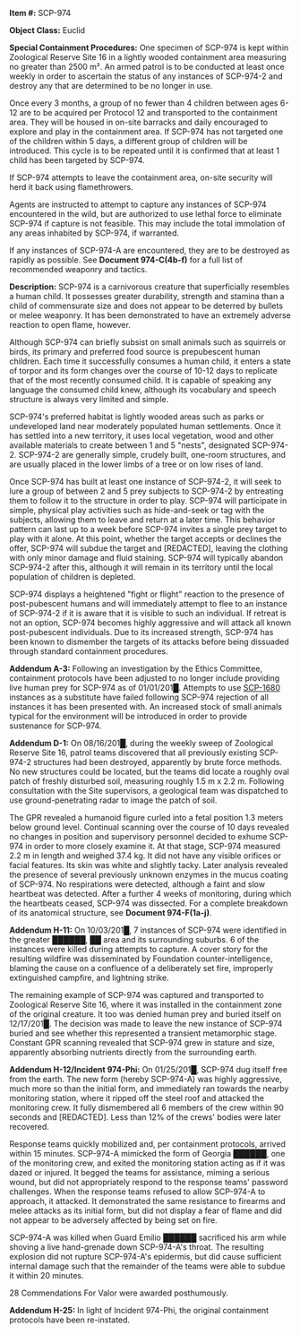 **Item #:** SCP-974

**Object Class:** Euclid

**Special Containment Procedures:** One specimen of SCP-974 is kept within Zoological Reserve Site 16 in a lightly wooded containment area measuring no greater than 2500 m². An armed patrol is to be conducted at least once weekly in order to ascertain the status of any instances of SCP-974-2 and destroy any that are determined to be no longer in use.

Once every 3 months, a group of no fewer than 4 children between ages 6-12 are to be acquired per Protocol 12 and transported to the containment area. They will be housed in on-site barracks and daily encouraged to explore and play in the containment area. If SCP-974 has not targeted one of the children within 5 days, a different group of children will be introduced. This cycle is to be repeated until it is confirmed that at least 1 child has been targeted by SCP-974.

If SCP-974 attempts to leave the containment area, on-site security will herd it back using flamethrowers.

Agents are instructed to attempt to capture any instances of SCP-974 encountered in the wild, but are authorized to use lethal force to eliminate SCP-974 if capture is not feasible. This may include the total immolation of any areas inhabited by SCP-974, if warranted.

If any instances of SCP-974-A are encountered, they are to be destroyed as rapidly as possible. See **Document 974-C(4b-f)** for a full list of recommended weaponry and tactics.

**Description:** SCP-974 is a carnivorous creature that superficially resembles a human child. It possesses greater durability, strength and stamina than a child of commensurate size and does not appear to be deterred by bullets or melee weaponry. It has been demonstrated to have an extremely adverse reaction to open flame, however.

Although SCP-974 can briefly subsist on small animals such as squirrels or birds, its primary and preferred food source is prepubescent human children. Each time it successfully consumes a human child, it enters a state of torpor and its form changes over the course of 10-12 days to replicate that of the most recently consumed child. It is capable of speaking any language the consumed child knew, although its vocabulary and speech structure is always very limited and simple.

SCP-974's preferred habitat is lightly wooded areas such as parks or undeveloped land near moderately populated human settlements. Once it has settled into a new territory, it uses local vegetation, wood and other available materials to create between 1 and 5 "nests", designated SCP-974-2. SCP-974-2 are generally simple, crudely built, one-room structures, and are usually placed in the lower limbs of a tree or on low rises of land.

Once SCP-974 has built at least one instance of SCP-974-2, it will seek to lure a group of between 2 and 5 prey subjects to SCP-974-2 by entreating them to follow it to the structure in order to play. SCP-974 will participate in simple, physical play activities such as hide-and-seek or tag with the subjects, allowing them to leave and return at a later time. This behavior pattern can last up to a week before SCP-974 invites a single prey target to play with it alone. At this point, whether the target accepts or declines the offer, SCP-974 will subdue the target and \[REDACTED\], leaving the clothing with only minor damage and fluid staining. SCP-974 will typically abandon SCP-974-2 after this, although it will remain in its territory until the local population of children is depleted.

SCP-974 displays a heightened "fight or flight" reaction to the presence of post-pubescent humans and will immediately attempt to flee to an instance of SCP-974-2 if it is aware that it is visible to such an individual. If retreat is not an option, SCP-974 becomes highly aggressive and will attack all known post-pubescent individuals. Due to its increased strength, SCP-974 has been known to dismember the targets of its attacks before being dissuaded through standard containment procedures.

**Addendum A-3:** Following an investigation by the Ethics Committee, containment protocols have been adjusted to no longer include providing live human prey for SCP-974 as of 01/01/201█. Attempts to use [SCP-1680](/scp-1680) instances as a substitute have failed following SCP-974 rejection of all instances it has been presented with. An increased stock of small animals typical for the environment will be introduced in order to provide sustenance for SCP-974.

**Addendum D-1:** On 08/16/201█, during the weekly sweep of Zoological Reserve Site 16, patrol teams discovered that all previously existing SCP-974-2 structures had been destroyed, apparently by brute force methods. No new structures could be located, but the teams did locate a roughly oval patch of freshly disturbed soil, measuring roughly 1.5 m x 2.2 m. Following consultation with the Site supervisors, a geological team was dispatched to use ground-penetrating radar to image the patch of soil.

The GPR revealed a humanoid figure curled into a fetal position 1.3 meters below ground level. Continual scanning over the course of 10 days revealed no changes in position and supervisory personnel decided to exhume SCP-974 in order to more closely examine it. At that stage, SCP-974 measured 2.2 m in length and weighed 37.4 kg. It did not have any visible orifices or facial features. Its skin was white and slightly tacky. Later analysis revealed the presence of several previously unknown enzymes in the mucus coating of SCP-974. No respirations were detected, although a faint and slow heartbeat was detected. After a further 4 weeks of monitoring, during which the heartbeats ceased, SCP-974 was dissected. For a complete breakdown of its anatomical structure, see **Document 974-F(1a-j)**.

**Addendum H-11:** On 10/03/201█, 7 instances of SCP-974 were identified in the greater ██████, ██ area and its surrounding suburbs. 6 of the instances were killed during attempts to capture. A cover story for the resulting wildfire was disseminated by Foundation counter-intelligence, blaming the cause on a confluence of a deliberately set fire, improperly extinguished campfire, and lightning strike.

The remaining example of SCP-974 was captured and transported to Zoological Reserve Site 16, where it was installed in the containment zone of the original creature. It too was denied human prey and buried itself on 12/17/201█. The decision was made to leave the new instance of SCP-974 buried and see whether this represented a transient metamorphic stage. Constant GPR scanning revealed that SCP-974 grew in stature and size, apparently absorbing nutrients directly from the surrounding earth.

**Addendum H-12/Incident 974-Phi:** On 01/25/201█, SCP-974 dug itself free from the earth. The new form (hereby SCP-974-A) was highly aggressive, much more so than the initial form, and immediately ran towards the nearby monitoring station, where it ripped off the steel roof and attacked the monitoring crew. It fully dismembered all 6 members of the crew within 90 seconds and \[REDACTED\]. Less than 12% of the crews' bodies were later recovered.

Response teams quickly mobilized and, per containment protocols, arrived within 15 minutes. SCP-974-A mimicked the form of Georgia ██████, one of the monitoring crew, and exited the monitoring station acting as if it was dazed or injured. It begged the teams for assistance, miming a serious wound, but did not appropriately respond to the response teams' password challenges. When the response teams refused to allow SCP-974-A to approach, it attacked. It demonstrated the same resistance to firearms and melee attacks as its initial form, but did not display a fear of flame and did not appear to be adversely affected by being set on fire.

SCP-974-A was killed when Guard Emilio ██████ sacrificed his arm while shoving a live hand-grenade down SCP-974-A's throat. The resulting explosion did not rupture SCP-974-A's epidermis, but did cause sufficient internal damage such that the remainder of the teams were able to subdue it within 20 minutes.

28 Commendations For Valor were awarded posthumously.

**Addendum H-25:** In light of Incident 974-Phi, the original containment protocols have been re-instated.